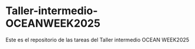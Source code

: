 # Taller-intermedio-OCEANWEEK2025
Este es el repositorio de las tareas del Taller intermedio OCEAN WEEK2025
